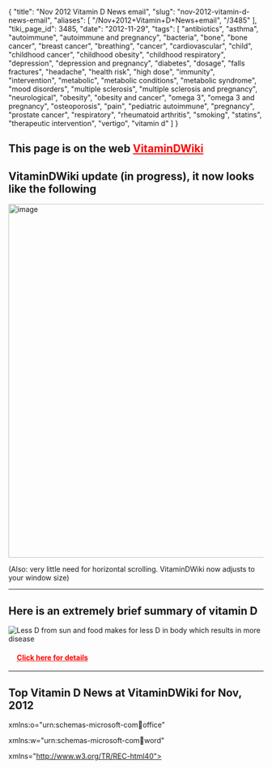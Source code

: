 {
    "title": "Nov 2012 Vitamin D News email",
    "slug": "nov-2012-vitamin-d-news-email",
    "aliases": [
        "/Nov+2012+Vitamin+D+News+email",
        "/3485"
    ],
    "tiki_page_id": 3485,
    "date": "2012-11-29",
    "tags": [
        "antibiotics",
        "asthma",
        "autoimmune",
        "autoimmune and pregnancy",
        "bacteria",
        "bone",
        "bone cancer",
        "breast cancer",
        "breathing",
        "cancer",
        "cardiovascular",
        "child",
        "childhood cancer",
        "childhood obesity",
        "childhood respiratory",
        "depression",
        "depression and pregnancy",
        "diabetes",
        "dosage",
        "falls fractures",
        "headache",
        "health risk",
        "high dose",
        "immunity",
        "intervention",
        "metabolic",
        "metabolic conditions",
        "metabolic syndrome",
        "mood disorders",
        "multiple sclerosis",
        "multiple sclerosis and pregnancy",
        "neurological",
        "obesity",
        "obesity and cancer",
        "omega 3",
        "omega 3 and pregnancy",
        "osteoporosis",
        "pain",
        "pediatric autoimmune",
        "pregnancy",
        "prostate cancer",
        "respiratory",
        "rheumatoid arthritis",
        "smoking",
        "statins",
        "therapeutic intervention",
        "vertigo",
        "vitamin d"
    ]
}


## This page is on the web  <a href="/posts/vitamindwiki" style="color: red; text-decoration: underline;" title="This link has an unknown page_id: 3485">VitaminDWiki</a>

## VitaminDWiki update (in progress), it now looks like the following

<img src="https://d378j1rmrlek7x.cloudfront.net/attachments/jpeg/nov-2012-page.jpg" alt="image" width="700">

(Also: very little need for horizontal scrolling. VitaminDWiki now adjusts to your window size)

---

## Here is an extremely brief summary of vitamin D

<img src="/attachments/d3.mock.jpg" alt="Less D from sun and food makes for less D in body which results in more disease">

#### &nbsp; &nbsp; &nbsp;<a href="/posts/click-here-for-details" style="color: red; text-decoration: underline;" title="This link has an unknown page_id: 63">Click here for details</a>

---

## Top Vitamin D News at VitaminDWiki for Nov, 2012

<html xmlns:v="urn:schemas-microsoft-com:vml"

xmlns:o="urn:schemas-microsoft-com:office:office"

xmlns:w="urn:schemas-microsoft-com:office:word"

xmlns="http://www.w3.org/TR/REC-html40">

<head>

<meta http-equiv=Content-Type content="text/html; charset=windows-1252">

<meta name=ProgId content=Word.Document>

<meta name=Generator content="Microsoft Word 10">

<meta name=Originator content="Microsoft Word 10">

<link rel=File-List href="Nov%20top_files/filelist.xml">

<title>Nov top</title>

<!--[if gte mso 9]><xml>

<o:DocumentProperties>

<o:Author>Henry</o:Author>

<o:LastAuthor>Henry</o:LastAuthor>

<o:Revision>2</o:Revision>

<o:TotalTime>2641</o:TotalTime>

<o:Created>2012-11-29T18:43:00Z</o:Created>

<o:LastSaved>2012-11-29T18:43:00Z</o:LastSaved>

<o:Pages>1</o:Pages>

<o:Words>665</o:Words>

<o:Characters>3792</o:Characters>

<o:Company>Microsoft Corporation</o:Company>

<o:Lines>31</o:Lines>

<o:Paragraphs>8</o:Paragraphs>

<o:CharactersWithSpaces>4449</o:CharactersWithSpaces>

<o:Version>10.6870</o:Version>

</o:DocumentProperties>

</xml><![endif]--><!--[if gte mso 9]><xml>

<w:WordDocument>

<w:SpellingState>Clean</w:SpellingState>

<w:GrammarState>Clean</w:GrammarState>

<w:Compatibility>

<w:BreakWrappedTables/>

<w:SnapToGridInCell/>

<w:WrapTextWithPunct/>

<w:UseAsianBreakRules/>

<w:UseFELayout/>

</w:Compatibility>

<w:BrowserLevel>MicrosoftInternetExplorer4</w:BrowserLevel>

</w:WordDocument>

</xml><![endif]-->

<style>

<!--

/* Font Definitions */

@font-face

{font-family:"MS Mincho";

panose-1:2 2 6 9 4 2 5 8 3 4;

mso-font-alt:"\FF2D\FF33 \660E\671D";

mso-font-charset:128;

mso-generic-font-family:modern;

mso-font-pitch:fixed;

mso-font-signature:-536870145 1791491579 18 0 131231 0;}

@font-face

{font-family:"\@MS Mincho";

panose-1:2 2 6 9 4 2 5 8 3 4;

mso-font-charset:128;

mso-generic-font-family:modern;

mso-font-pitch:fixed;

mso-font-signature:-536870145 1791491579 18 0 131231 0;}

/* Style Definitions */

p.MsoNormal, li.MsoNormal, div.MsoNormal

{mso-style-parent:"";

margin:0in;

margin-bottom:.0001pt;

mso-pagination:widow-orphan;

font-size:12.0pt;

font-family:"Times New Roman";

mso-fareast-font-family:"MS Mincho";}

a:link, span.MsoHyperlink

{color:blue;

text-decoration:underline;

text-underline:single;}

a:visited, span.MsoHyperlinkFollowed

{color:purple;

text-decoration:underline;

text-underline:single;}

span.SpellE

{mso-style-name:"";

mso-spl-e:yes;}

span.GramE

{mso-style-name:"";

mso-gram-e:yes;}

@page Section1

{size:11.0in 8.5in;

mso-page-orientation:landscape;

margin:1.25in 1.0in 1.25in 1.0in;

mso-header-margin:.5in;

mso-footer-margin:.5in;

mso-paper-source:0;}

div.Section1

{page:Section1;}

-->

</style>

<!--[if gte mso 10]>

<style>

/* Style Definitions */

table.MsoNormalTable

{mso-style-name:"Table Normal";

mso-tstyle-rowband-size:0;

mso-tstyle-colband-size:0;

mso-style-noshow:yes;

mso-style-parent:"";

mso-padding-alt:0in 5.4pt 0in 5.4pt;

mso-para-margin:0in;

mso-para-margin-bottom:.0001pt;

mso-pagination:widow-orphan;

font-size:10.0pt;

font-family:"Times New Roman";}

</style>

<![endif]--><!--[if gte mso 9]><xml>

<o:shapedefaults v:ext="edit" spidmax="2050"/>

</xml><![endif]--><!--[if gte mso 9]><xml>

<o:shapelayout v:ext="edit">

<o:idmap v:ext="edit" data="1"/>

</o:shapelayout></xml><![endif]-->

</head>

<body lang=EN-US link=blue vlink=purple style='tab-interval:.5in'>

<div class=Section1>

<p class=MsoNormal style='line-height:200%'><b style='mso-bidi-font-weight:

normal'><span style='font-size:10.0pt;line-height:200%;font-family:Arial;

color:blue'><a

href="https://www.VitaminDWiki.com/Omega-3%3A+many+benefits+include+helping+vitamin+D">Omega-3:

<span class=GramE>It’s</span> many benefits include helping vitamin D</a><span

style='mso-spacerun:yes'>  </span><o:p></o:p></span></b></p>

<p class=MsoNormal style='line-height:200%'><b style='mso-bidi-font-weight:

normal'><span style='font-size:10.0pt;line-height:200%;font-family:Arial;

color:blue'><a

href="https://www.VitaminDWiki.com/Timeline+of+Heart+Disease,+fats,+lard,+HFCS,+and+vitamin+D+%25E2%2580%2593+Aug+2012">Timeline

of Heart Disease, fats, lard, HFCS, and vitamin D – Aug 2012</a> – those topics

are <span class=GramE>very</span> related<o:p></o:p></span></b></p>

<p class=MsoNormal style='line-height:200%'><b style='mso-bidi-font-weight:

normal'><span style='font-size:10.0pt;line-height:200%;font-family:Arial;

color:blue'><a

href="https://www.VitaminDWiki.com/Hypothesis:+antibiotic+resistant+bacteria+could+be+controlled+with+vitamin+D">Hypothesis:

antibiotic resistant bacteria could be controlled with vitamin D</a><o:p></o:p></span></b></p>

<p class=MsoNormal style='line-height:200%'><b style='mso-bidi-font-weight:

normal'><span style='font-size:10.0pt;line-height:200%;font-family:Arial;

color:blue'><a

href="https://www.VitaminDWiki.com/Review+of+Autoimmune+diseases%2C+solar+radiation+and+vitamin+D+%E2%80%93+Schwalfenberg+2012">Review

of Autoimmune diseases, solar radiation and vitamin D – <span class=SpellE>Schwalfenberg</span>

2012</a><o:p></o:p></span></b></p>

<p class=MsoNormal style='line-height:200%'><b style='mso-bidi-font-weight:

normal'><span style='font-size:10.0pt;line-height:200%;font-family:Arial;

color:blue'><a

href="https://www.VitaminDWiki.com/Evidence+that+the+minimum+vitamin+D+blood+level+is+30+ng+%E2%80%93+Grant+Nov+2012">Evidence

that the minimum vitamin D blood level is 30 <span class=SpellE>ng</span> –

Grant Nov 2012</a><o:p></o:p></span></b></p>

<p class=MsoNormal style='line-height:200%'><b style='mso-bidi-font-weight:

normal'><span style='font-size:10.0pt;line-height:200%;font-family:Arial;

color:blue'><a

href="https://www.VitaminDWiki.com/tiki-index.php?page=Summary%20of%20Vitamin%20D%20trials%20-%20Grant%20Nov%202012">Summary

of Vitamin D trials - Grant Nov 2012</a><o:p></o:p></span></b></p>

<p class=MsoNormal style='line-height:200%'><b style='mso-bidi-font-weight:

normal'><span style='font-size:10.0pt;line-height:200%;font-family:Arial;

color:blue'><a

href="https://www.VitaminDWiki.com/Venous+ulcers+healed+4X+faster+with+weekly+50000+IU+vitamin+D+%E2%80%93+RCT+Oct+2012">Venous

ulcers healed 4X faster with weekly 50000 IU vitamin D – RCT Oct 2012</a><span

style='mso-spacerun:yes'>  </span>= proof #23 that Vitamin D works<o:p></o:p></span></b></p>

<p class=MsoNormal style='line-height:200%'><b style='mso-bidi-font-weight:

normal'><span style='font-size:10.0pt;line-height:200%;font-family:Arial;

color:blue'><a

href="https://www.VitaminDWiki.com/Vertigo+23X+more+likely+with+low+vitamin+D%2C+perhaps+Calcium+in+ear+%E2%80%93+Oct+2012">Vertigo

23X more likely with low vitamin D, perhaps Calcium in ear – Oct 2012</a><o:p></o:p></span></b></p>

<p class=MsoNormal style='line-height:200%'><b style='mso-bidi-font-weight:

normal'><span style='font-size:10.0pt;line-height:200%;font-family:Arial;

color:blue'><a

href="https://www.VitaminDWiki.com/Vitamin+D%2C+Beyond+the+Bone+%E2%80%93+Presentation+New+York+Sept+2012">Vitamin

D, Beyond the Bone – Presentation @ New York Sept 2012</a> includes abstracts

and videos<o:p></o:p></span></b></p>

<p class=MsoNormal style='line-height:200%'><b style='mso-bidi-font-weight:

normal'><span style='font-size:10.0pt;line-height:200%;font-family:Arial;

color:blue'><a

href="https://www.VitaminDWiki.com/Acute+respiratory+infection+treated+by+vitamin+D+in+6+of+12+clinical+trials+%E2%80%93+review+Nov+2012">Acute

respiratory infection treated by vitamin D in 6 of 12 clinical trials – review

Nov 2012</a><o:p></o:p></span></b></p>

<p class=MsoNormal style='line-height:200%'><b style='mso-bidi-font-weight:

normal'><span style='font-size:10.0pt;line-height:200%;font-family:Arial;

color:blue'><a

href="https://www.VitaminDWiki.com/Some+companies+provide+Vitamin+D+AND+cofactors+-+Nov+2012">Some

companies now provide Vitamin D AND cofactors - Nov 2012</a><o:p></o:p></span></b></p>

<p class=MsoNormal style='line-height:200%'><b style='mso-bidi-font-weight:

normal'><span style='font-size:10.0pt;line-height:200%;font-family:Arial;

color:blue'><a

href="https://www.VitaminDWiki.com/Low+vitamin+D+associated+with+dental+caries+%E2%80%93+meta-analysis+of+24+clinical+trials+%E2%80%93+Nov+2012">Low

vitamin D associated with dental caries – meta-analysis of 24 clinical trials –

Nov 2012</a><o:p></o:p></span></b></p>

<p class=MsoNormal style='line-height:200%'><b style='mso-bidi-font-weight:

normal'><span style='font-size:10.0pt;line-height:200%;font-family:Arial;

color:blue'><a

href="https://www.VitaminDWiki.com/Low+vitamin+D+associated+with+poor+regions+in+the+UK+%E2%80%93+Nov+2012">Low

vitamin D associated with poor regions in the UK – Nov 2012</a><o:p></o:p></span></b></p>

<p class=MsoNormal style='line-height:200%'><b style='mso-bidi-font-weight:

normal'><span style='font-size:10.0pt;line-height:200%;font-family:Arial;

color:blue'><a

href="https://www.VitaminDWiki.com/Why+are+so+many+Victorian+killer+illnesses+making+a+comeback+-+Nov+2012">Why

are so many Victorian killer illnesses making a comeback - Nov 2012</a><span

style='mso-spacerun:yes'>  </span>Go on, guess the answer!<o:p></o:p></span></b></p>

<p class=MsoNormal style='line-height:200%'><b style='mso-bidi-font-weight:

normal'><span style='font-size:10.0pt;line-height:200%;font-family:Arial;

color:blue'><a

href="https://www.VitaminDWiki.com/Do+You+need+a+Suncation+or+just+vitamin+D+-+Nov+2012">Do

you need a <span class=SpellE>Suncation</span> or just vitamin D - Nov 2012</a>

Vitamin D is far cheaper and safer<o:p></o:p></span></b></p>

<p class=MsoNormal style='line-height:200%'><b style='mso-bidi-font-weight:

normal'><span style='font-size:10.0pt;line-height:200%;font-family:Arial;

color:blue'><a

href="https://www.VitaminDWiki.com/Video+presentation+including+proof+of+vitamin+D+-+Nov+2012">Video

presentation of vitamin D in UK - Nov 2012</a><o:p></o:p></span></b></p>

<p class=MsoNormal style='line-height:200%'><b style='mso-bidi-font-weight:

normal'><span style='font-size:10.0pt;line-height:200%;font-family:Arial;

color:blue'><a

href="https://www.VitaminDWiki.com/Vitamin+D+Deficiency+is+a+Strong+Predictor+%284X%29+of+Asthma+in+Children+%E2%80%93+Oct+2012">Vitamin

D Deficiency is a Strong Predictor (4X) of Asthma in Children – Oct 2012</a><o:p></o:p></span></b></p>

<p class=MsoNormal style='line-height:200%'><b style='mso-bidi-font-weight:

normal'><span style='font-size:10.0pt;line-height:200%;font-family:Arial;

color:blue'><a

href="https://www.VitaminDWiki.com/Less+MS+%28MRI%29+decline+after+raising+Vitamin+D+levels+%E2%80%93+clinical+trial+Oct+2012">Less

MS (MRI) decline after raising Vitamin D levels – clinical trial Oct 2012</a><o:p></o:p></span></b></p>

<p class=MsoNormal style='line-height:200%'><b style='mso-bidi-font-weight:

normal'><span style='font-size:10.0pt;line-height:200%;font-family:Arial;

color:blue'><a

href="https://www.VitaminDWiki.com/Variety+of+pregnancy+problems+with+low+vitamin+D+%E2%80%93+systematic+review+Sept+2012">Variety

of pregnancy problems with low vitamin D – systematic review Sept 2012</a><o:p></o:p></span></b></p>

<p class=MsoNormal style='line-height:200%'><b style='mso-bidi-font-weight:

normal'><span style='font-size:10.0pt;line-height:200%;color:blue'><a

href="https://www.VitaminDWiki.com/tiki-index.php?page_id=3154">Vitamin D from

commercial UVB lamps</a> : added photos and Vitamin D meter measurements - {1,000 IU in 5 minutes?)<o:p></o:p></span></b></p>

<p class=MsoNormal style='line-height:200%'><b style='mso-bidi-font-weight:

normal'><span style='font-size:10.0pt;line-height:200%;font-family:Arial;

color:blue'><a href="https://www.VitaminDWiki.com/tiki-index.php?page_id=3213">14

Vitamin D related conferences in the first half of 2013</a><o:p></o:p></span></b></p>

<p class=MsoNormal style='line-height:200%'><b style='mso-bidi-font-weight:

normal'><span style='font-size:10.0pt;line-height:200%;font-family:Arial;

color:blue'><a

href="https://www.VitaminDWiki.com/VitaminDWiki+has+more+vitamin+D+information+than+the+next+5+websites+combined"><span

class=SpellE>VitaminDWiki</span> has more vitamin D information than the next 5

websites combined</a> <br>

<span style='mso-spacerun:yes'>    </span>There is truly an avalanche of

vitamin D information in 2012. Takes &gt; 1500 hours a year to update <span

class=SpellE>VitaminDWiki</span><o:p></o:p></span></b></p>

<p class=MsoNormal><b style='mso-bidi-font-weight:normal'><span

style='color:blue'><o:p>&nbsp;</o:p></span></b></p>

</div>

</body>

</html>

- - - - - - - - - - - - - - - - - - - - - - - - - - - - - - - - - - - - - - 

### <a href="/posts/when-you-have-one-vitamin-d-deficiency-problem-you-tend-to-get-at-least-one-more" style="color: red; text-decoration: underline;" title="This link has an unknown page_id: 1817">When you have one vitamin D deficiency problem you tend to get at least one more</a>

#### &nbsp; &nbsp; &nbsp;as of Nov 2012:

* <a href="/posts/statins-many-diseases-associated-with-low-vitamin-d" style="color: red; text-decoration: underline;" title="This link has an unknown page_id: 444">Statins ==> many diseases associated with low vitamin D</a>&nbsp; &nbsp;<a href="/posts/update" style="color: red; text-decoration: underline;" title="This link has an unknown page_id: 2308">update Jan 2012</a>

* <a href="/posts/parkinsons-osteoporosis" style="color: red; text-decoration: underline;" title="This link has an unknown page_id: 484">Parkinson's ==> Osteoporosis</a>

* <a href="/posts/skin-wrinkles-fragile-bones" style="color: red; text-decoration: underline;" title="This link has an unknown page_id: 1710">Skin wrinkles ==>fragile bones</a>

* <a href="/posts/depression-fragile-bones" style="color: red; text-decoration: underline;" title="This link has an unknown page_id: 3066">Depression ==> Fragile bones</a>

* <a href="/posts/dental-problems-depression-pregnancy" style="color: red; text-decoration: underline;" title="This link has an unknown page_id: 1384">Dental problems==> depression (pregnancy)</a>

* <a href="/posts/pregnancy-dental-problems" style="color: red; text-decoration: underline;" title="This link has an unknown page_id: 1384">Pregnancy ==> dental problems</a>

* <a href="/posts/smoking-weak-bones" style="color: red; text-decoration: underline;" title="This link has an unknown page_id: 341">Smoking ==> weak bones</a>

* <a href="/posts/prostate-cancer-osteoporosis" style="color: red; text-decoration: underline;" title="This link has an unknown page_id: 1798">Prostate Cancer ==> Osteoporosis</a>

* <a href="/posts/no-molar-12x-increase-in-breast-cancer" style="color: red; text-decoration: underline;" title="This link has an unknown page_id: 1832">No molar ==> 12X increase in Breast Cancer</a>

* <a href="/posts/obesity-diabetes" style="color: red; text-decoration: underline;" title="This link has an unknown page_id: 2213">Obesity ==> Diabetes</a>

* [Obesity ==> Cognitive Decline](http://www.neurology.org/content/79/8/755) web Aug 2012

* <a href="/posts/diabetes-rheumatoid-arthritis" style="color: red; text-decoration: underline;" title="This link has an unknown page_id: 1900">Diabetes ==> Rheumatoid Arthritis</a>

* <a href="/posts/diabetes-vertebral-fracture" style="color: red; text-decoration: underline;" title="This link has an unknown page_id: 3278">Diabetes ==> Vertebral fracture</a> in men only

* <a href="/posts/aortic-calcification-vertebral-fracture" style="color: red; text-decoration: underline;" title="This link has an unknown page_id: 3283">Aortic calcification==> Vertebral fracture</a>

* <a href="/posts/low-vitamin-d-for-various-reasons-9x-suicide" style="color: red; text-decoration: underline;" title="This link has an unknown page_id: 537">Low vitamin D for various reasons ==> 9X Suicide</a>

* <a href="/posts/immune-system-disease-cvid-osteoporosis" style="color: red; text-decoration: underline;" title="This link has an unknown page_id: 2315">Immune System disease (CVID) ==> Osteoporosis</a>

* <a href="/posts/hiv-osteoporosis" style="color: red; text-decoration: underline;" title="This link has an unknown page_id: 3164">HIV ==> Osteoporosis</a>

* <a href="/posts/asthma-heart-problems-and-death" style="color: red; text-decoration: underline;" title="This link has an unknown page_id: 3361">Asthma ==> Heart Problems and death</a>

* <a href="/posts/kidney-tooth-loss-7x-increase" style="color: red; text-decoration: underline;" title="This link has an unknown page_id: 3476">Kidney ==> Tooth loss (7x increase)</a>

* [Multiple Sclerosis ==> 2.6X increased Migrane Headache,  web, full text online](http://www.ncbi.nlm.nih.gov/pubmed/23024814)

* [Multiple Sclerosis ==>  2X more Fractures, web, full text online](http://www.ncbi.nlm.nih.gov/pubmed/23126555)

* [Psorasis ==> Metabolic Syndrome](http://www.ncbi.nlm.nih.gov/pubmed/21747838)  on the web

#### <a href="/posts/click-here-for-oct-2012-update" style="color: red; text-decoration: underline;" title="This link has an unknown page_id: 3314">CLICK HERE for Oct 2012 update</a>

[Vitamin D Wiki News for Dec 2012 and Jan 2013](/posts/vitamin-d-wiki-news-for-dec-2012-and)